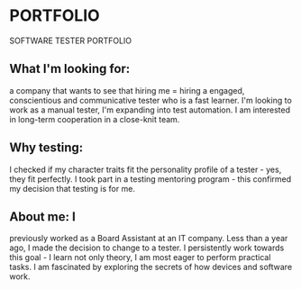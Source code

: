 # PORTFOLIO
SOFTWARE TESTER PORTFOLIO

## What I'm looking for: 
a company that wants to see that hiring me = hiring a engaged, conscientious and communicative tester who is a fast learner. I'm looking to work as a manual tester, I'm expanding into test automation. I am interested in long-term cooperation in a close-knit team.

## Why testing: 
I checked if my character traits fit the personality profile of a tester - yes, they fit perfectly. I took part in a testing mentoring program - this confirmed my decision that testing is for me.

## About me: I
previously worked as a Board Assistant at an IT company. Less than a year ago, I made the decision to change to a tester. I persistently work towards this goal - I learn not only theory, I am most eager to perform practical tasks. I am fascinated by exploring the secrets of how devices and software work.
